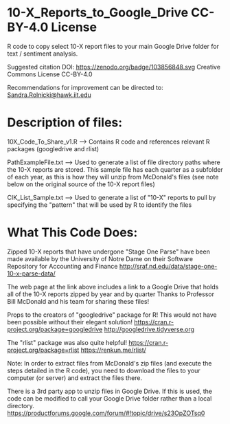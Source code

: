 # 10-X_Reports_to_Google_Drive  CC-BY-4.0 License
R code to copy select 10-X report files to your main Google Drive folder for text / sentiment analysis. 

Suggested citation
DOI: https://zenodo.org/badge/103856848.svg
Creative Commons License CC-BY-4.0

Recommendations for improvement can be directed to: Sandra.Rolnicki@hawk.iit.edu

# Description of files:
10X_Code_To_Share_v1.R --> Contains R code and references relevant R packages (googledrive and rlist)

PathExampleFile.txt --> Used to generate a list of file directory paths where the 10-X reports are stored. This sample file has each quarter as a subfolder of each year, as this is how they will unzip from McDonald's files (see note below on the original source of the 10-X report files)

CIK_List_Sample.txt --> Used to generate a list of "10-X" reports to pull by specifying the "pattern" that will be used by R to identify the files

# What This Code Does:
Zipped 10-X reports that have undergone "Stage One Parse" have been made available by the University of Notre Dame on their Software Repository for Accounting and Finance
http://sraf.nd.edu/data/stage-one-10-x-parse-data/

The web page at the link above includes a link to a Google Drive that holds all of the 10-X reports zipped by year and by quarter
Thanks to Professor Bill McDonald and his team for sharing these files!

Props to the creators of "googledrive" package for R! This would not have been possible without their elegant solution!
https://cran.r-project.org/package=googledrive
http://googledrive.tidyverse.org

The "rlist" package was also quite helpful!
https://cran.r-project.org/package=rlist
https://renkun.me/rlist/

Note: In order to extract files from McDonald's zip files (and execute the steps detailed in the R code), you need to download the files to your computer (or server) and extract the files there.

There is a 3rd party app to unzip files in Google Drive. If this is used, the code can be modified to call your Google Drive folder rather than a local directory.
https://productforums.google.com/forum/#!topic/drive/s23OpZOTsq0
